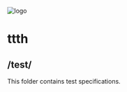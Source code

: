 ![logo](https://raw.githubusercontent.com/yafp/ttth/master/.github/logo/128x128.png)

# ttth

## /test/

This folder contains test specifications.
